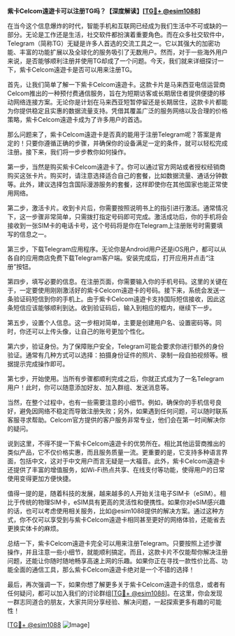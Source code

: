 **紫卡Celcom遠遊卡可以注册TG吗？【深度解读】[[TG💪+ @esim1088](https://t.me/s/esim1088)]**

在当今这个信息爆炸的时代，智能手机和互联网已经成为我们生活中不可或缺的一部分。无论是工作还是生活，社交软件都扮演着重要角色。而在众多社交软件中，Telegram（简称TG）无疑是许多人首选的交流工具之一。它以其强大的加密功能、丰富的功能扩展以及全球化的服务吸引了无数用户。然而，对于一些海外用户来说，是否能够顺利注册并使用TG却成了一个问题。今天，我们就来详细探讨一下，紫卡Celcom遠遊卡是否可以用来注册TG。

首先，让我们简单了解一下紫卡Celcom遠遊卡。这款卡片是马来西亚电信运营商Celcom推出的一种预付费通信服务，旨在为短期访客或长期居住者提供便捷的移动网络连接方案。无论你是计划在马来西亚短暂停留还是长期居住，这款卡片都能为你提供稳定且实惠的数据流量支持。凭借其覆盖广泛的服务网络以及合理的价格策略，紫卡Celcom遠遊卡成为了许多用户的首选。

那么问题来了，紫卡Celcom遠遊卡是否真的能用于注册Telegram呢？答案是肯定的！只要你遵循正确的步骤，并确保你的设备满足一定的条件，就可以轻松完成注册。接下来，我们将一步步教你如何操作。

第一步，当然是购买紫卡Celcom遠遊卡了。你可以通过官方网站或者授权经销商购买这张卡片。购买时，请注意选择适合自己的套餐，比如数据流量、通话分钟数等。此外，建议选择包含国际漫游服务的套餐，这样即使你在其他国家也能正常使用网络。

第二步，激活卡片。收到卡片后，你需要按照说明书上的指引进行激活。通常情况下，这一步骤非常简单，只需拨打指定号码即可完成。激活成功后，你的手机将会接收到一张SIM卡的电话卡号，这个号码将是你在Telegram上注册账号时需要填写的信息之一。

第三步，下载Telegram应用程序。无论你是Android用户还是iOS用户，都可以从各自的应用商店免费下载Telegram客户端。安装完成后，打开应用并点击“注册”按钮。

第四步，填写必要的信息。在注册页面，你需要输入你的手机号码。这里的关键在于，一定要使用刚刚激活好的紫卡Celcom遠遊卡的号码。接下来，系统会发送一条验证码短信到你的手机上。由于紫卡Celcom遠遊卡支持国际短信接收，因此这条短信应该能够顺利到达。收到验证码后，输入到相应的框内，继续下一步。

第五步，设置个人信息。这一步相对简单，主要是创建用户名、设置密码等。同时，你还可以上传头像，让自己的账号更加个性化。

第六步，验证身份。为了保障账户安全，Telegram可能会要求你进行额外的身份验证。通常有几种方式可以选择：拍摄身份证件的照片、录制一段自拍视频等。根据提示完成操作即可。

第七步，开始使用。当所有步骤都顺利完成之后，你就正式成为了一名Telegram用户！此时，你可以随意添加好友、加入群组、发送消息等。

当然，在整个过程中，也有一些需要注意的小细节。例如，确保你的手机信号良好，避免因网络不稳定而导致注册失败；另外，如果遇到任何问题，可以随时联系客服寻求帮助。Celcom官方提供的客户服务非常专业，他们会在第一时间解决你的疑问。

说到这里，不得不提一下紫卡Celcom遠遊卡的优势所在。相比其他运营商推出的类似产品，它不仅价格实惠，而且服务质量一流。更重要的是，它支持多种语言界面，包括中文，这对于中文用户而言无疑是一大福音。此外，紫卡Celcom遠遊卡还提供了丰富的增值服务，如Wi-Fi热点共享、在线支付等功能，使得用户的日常使用变得更加方便快捷。

值得一提的是，随着科技的发展，越来越多的人开始关注电子SIM卡（eSIM）。相比于传统的物理SIM卡，eSIM具有更高的灵活性和便携性。如果你对eSIM感兴趣的话，也可以考虑使用相关服务，比如@esim1088提供的解决方案。通过这种方式，你不仅可以享受到与紫卡Celcom遠遊卡相同甚至更好的网络体验，还能省去更换实体卡的麻烦。

总结一下，紫卡Celcom遠遊卡完全可以用来注册Telegram。只要按照上述步骤操作，并且注意一些小细节，就能顺利搞定。而且，这款卡片不仅能帮你解决注册问题，还能让你随时随地畅享高速上网的乐趣。如果你正在寻找一款性价比高、功能全面的通信工具，那么紫卡Celcom遠遊卡绝对是一个不错的选择！

最后，再次强调一下，如果你想了解更多关于紫卡Celcom遠遊卡的信息，或者有任何疑问，都可以加入我们的讨论群组[[TG💪+ @esim1088](https://t.me/s/esim1088)]。在这里，你会发现一群志同道合的朋友，大家共同分享经验、解决问题，一起探索更多有趣的可能性！

[[TG💪+ @esim1088](https://t.me/s/esim1088) ![Image](https://i.postimg.cc/4NQfJmqS/Snipaste-2025-05-13-00-14-12.png)]